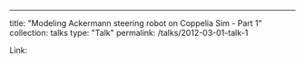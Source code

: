 ---
title: "Modeling Ackermann steering robot on Coppelia Sim - Part 1"
collection: talks
type: "Talk"
permalink: /talks/2012-03-01-talk-1

Link: 
